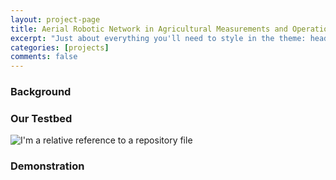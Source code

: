 ```yaml
---
layout: project-page
title: Aerial Robotic Network in Agricultural Measurements and Operations
excerpt: "Just about everything you'll need to style in the theme: headings, paragraphs, blockquotes, tables, code blocks, and more."
categories: [projects]
comments: false
---
```


### Background


### Our Testbed

![I'm a relative reference to a repository file](../../Pics/agriculture_measurement/xxx.jpg)

### Demonstration
